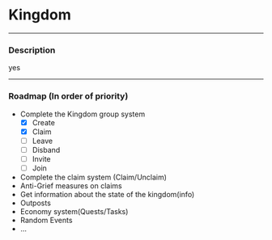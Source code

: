 # Kingdom
 ***
### Description
yes
 ***
### Roadmap (In order of priority)

- Complete the Kingdom group system
  - [x] Create
  - [x] Claim
  - [ ] Leave
  - [ ] Disband
  - [ ] Invite
  - [ ] Join
- Complete the claim system (Claim/Unclaim)
- Anti-Grief measures on claims
- Get information about the state of the kingdom(info)
- Outposts
- Economy system(Quests/Tasks)
- Random Events
- ...
